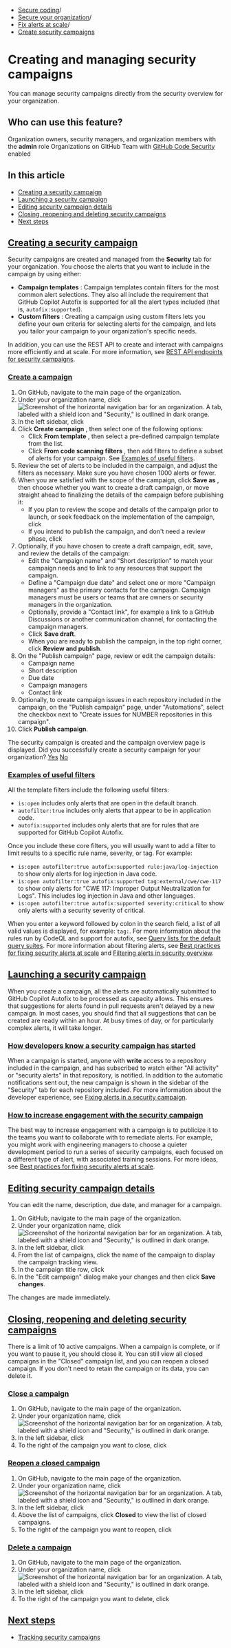  * [Secure coding](https://docs.github.com/en/code-security "Secure coding")/
  * [Secure your organization](https://docs.github.com/en/code-security/securing-your-organization "Secure your organization")/
  * [Fix alerts at scale](https://docs.github.com/en/code-security/securing-your-organization/fixing-security-alerts-at-scale "Fix alerts at scale")/
  * [Create security campaigns](https://docs.github.com/en/code-security/securing-your-organization/fixing-security-alerts-at-scale/creating-managing-security-campaigns "Create security campaigns")


# Creating and managing security campaigns
You can manage security campaigns directly from the security overview for your organization.
## Who can use this feature?
Organization owners, security managers, and organization members with the **admin** role
Organizations on GitHub Team with [GitHub Code Security](https://docs.github.com/en/get-started/learning-about-github/about-github-advanced-security) enabled
## In this article
  * [Creating a security campaign](https://docs.github.com/en/code-security/securing-your-organization/fixing-security-alerts-at-scale/creating-managing-security-campaigns#creating-a-security-campaign)
  * [Launching a security campaign](https://docs.github.com/en/code-security/securing-your-organization/fixing-security-alerts-at-scale/creating-managing-security-campaigns#launching-a-security-campaign)
  * [Editing security campaign details](https://docs.github.com/en/code-security/securing-your-organization/fixing-security-alerts-at-scale/creating-managing-security-campaigns#editing-security-campaign-details)
  * [Closing, reopening and deleting security campaigns](https://docs.github.com/en/code-security/securing-your-organization/fixing-security-alerts-at-scale/creating-managing-security-campaigns#closing-reopening-and-deleting-security-campaigns)
  * [Next steps](https://docs.github.com/en/code-security/securing-your-organization/fixing-security-alerts-at-scale/creating-managing-security-campaigns#next-steps)


## [Creating a security campaign](https://docs.github.com/en/code-security/securing-your-organization/fixing-security-alerts-at-scale/creating-managing-security-campaigns#creating-a-security-campaign)
Security campaigns are created and managed from the **Security** tab for your organization.
You choose the alerts that you want to include in the campaign by using either:
  * **Campaign templates** : Campaign templates contain filters for the most common alert selections. They also all include the requirement that GitHub Copilot Autofix is supported for all the alert types included (that is, `autofix:supported`).
  * **Custom filters** : Creating a campaign using custom filters lets you define your own criteria for selecting alerts for the campaign, and lets you tailor your campaign to your organization's specific needs.


In addition, you can use the REST API to create and interact with campaigns more efficiently and at scale. For more information, see [REST API endpoints for security campaigns](https://docs.github.com/en/rest/campaigns/campaigns).
### [Create a campaign](https://docs.github.com/en/code-security/securing-your-organization/fixing-security-alerts-at-scale/creating-managing-security-campaigns#create-a-campaign)
  1. On GitHub, navigate to the main page of the organization.
  2. Under your organization name, click 
![Screenshot of the horizontal navigation bar for an organization. A tab, labeled with a shield icon and "Security," is outlined in dark orange.](https://docs.github.com/assets/cb-22170/images/help/organizations/organization-security-tab.png)
  3. In the left sidebar, click 
  4. Click **Create campaign** , then select one of the following options:
     * Click **From template** , then select a pre-defined campaign template from the list.
     * Click **From code scanning filters** , then add filters to define a subset of alerts for your campaign. See [Examples of useful filters](https://docs.github.com/en/code-security/securing-your-organization/fixing-security-alerts-at-scale/creating-managing-security-campaigns#examples-of-useful-filters).
  5. Review the set of alerts to be included in the campaign, and adjust the filters as necessary. Make sure you have chosen 1000 alerts or fewer.
  6. When you are satisfied with the scope of the campaign, click **Save as** , then choose whether you want to create a draft campaign, or move straight ahead to finalizing the details of the campaign before publishing it:
     * If you plan to review the scope and details of the campaign prior to launch, or seek feedback on the implementation of the campaign, click 
     * If you intend to publish the campaign, and don't need a review phase, click 
  7. Optionally, if you have chosen to create a draft campaign, edit, save, and review the details of the campaign:
     * Edit the "Campaign name" and "Short description" to match your campaign needs and to link to any resources that support the campaign.
     * Define a "Campaign due date" and select one or more "Campaign managers" as the primary contacts for the campaign. Campaign managers must be users or teams that are owners or security managers in the organization.
     * Optionally, provide a "Contact link", for example a link to a GitHub Discussions or another communication channel, for contacting the campaign managers.
     * Click **Save draft**.
     * When you are ready to publish the campaign, in the top right corner, click **Review and publish**.
  8. On the "Publish campaign" page, review or edit the campaign details:
     * Campaign name
     * Short description
     * Due date
     * Campaign managers
     * Contact link
  9. Optionally, to create campaign issues in each repository included in the campaign, on the "Publish campaign" page, under "Automations", select the checkbox next to "Create issues for NUMBER repositories in this campaign".
  10. Click **Publish campaign**.


The security campaign is created and the campaign overview page is displayed.
Did you successfully create a security campaign for your organization?
[Yes](https://docs.github.io/success-test/yes.html) [No](https://docs.github.io/success-test/no.html)
### [Examples of useful filters](https://docs.github.com/en/code-security/securing-your-organization/fixing-security-alerts-at-scale/creating-managing-security-campaigns#examples-of-useful-filters)
All the template filters include the following useful filters:
  * `is:open` includes only alerts that are open in the default branch.
  * `autofilter:true` includes only alerts that appear to be in application code.
  * `autofix:supported` includes only alerts that are for rules that are supported for GitHub Copilot Autofix.


Once you include these core filters, you will usually want to add a filter to limit results to a specific rule name, severity, or tag. For example:
  * `is:open autofilter:true autofix:supported rule:java/log-injection` to show only alerts for log injection in Java code.
  * `is:open autofilter:true autofix:supported tag:external/cwe/cwe-117` to show only alerts for "CWE 117: Improper Output Neutralization for Logs". This includes log injection in Java and other languages.
  * `is:open autofilter:true autofix:supported severity:critical` to show only alerts with a security severity of critical.


When you enter a keyword followed by colon in the search field, a list of all valid values is displayed, for example: `tag:`.
For more information about the rules run by CodeQL and support for autofix, see [Query lists for the default query suites](https://docs.github.com/en/code-security/code-scanning/managing-your-code-scanning-configuration/codeql-query-suites#query-lists-for-the-default-query-suites).
For more information about filtering alerts, see [Best practices for fixing security alerts at scale](https://docs.github.com/en/code-security/securing-your-organization/fixing-security-alerts-at-scale/best-practice-fix-alerts-at-scale#selecting-security-alerts-for-remediation) and [Filtering alerts in security overview](https://docs.github.com/en/code-security/security-overview/filtering-alerts-in-security-overview).
## [Launching a security campaign](https://docs.github.com/en/code-security/securing-your-organization/fixing-security-alerts-at-scale/creating-managing-security-campaigns#launching-a-security-campaign)
When you create a campaign, all the alerts are automatically submitted to GitHub Copilot Autofix to be processed as capacity allows. This ensures that suggestions for alerts found in pull requests aren't delayed by a new campaign. In most cases, you should find that all suggestions that can be created are ready within an hour. At busy times of day, or for particularly complex alerts, it will take longer.
### [How developers know a security campaign has started](https://docs.github.com/en/code-security/securing-your-organization/fixing-security-alerts-at-scale/creating-managing-security-campaigns#how-developers-know-a-security-campaign-has-started)
When a campaign is started, anyone with **write** access to a repository included in the campaign, and has subscribed to watch either "All activity" or "security alerts" in that repository, is notified.
In addition to the automatic notifications sent out, the new campaign is shown in the sidebar of the "Security" tab for each repository included. For more information about the developer experience, see [Fixing alerts in a security campaign](https://docs.github.com/en/code-security/code-scanning/managing-code-scanning-alerts/fixing-alerts-in-security-campaign).
### [How to increase engagement with the security campaign](https://docs.github.com/en/code-security/securing-your-organization/fixing-security-alerts-at-scale/creating-managing-security-campaigns#how-to-increase-engagement-with-the-security-campaign)
The best way to increase engagement with a campaign is to publicize it to the teams you want to collaborate with to remediate alerts. For example, you might work with engineering managers to choose a quieter development period to run a series of security campaigns, each focused on a different type of alert, with associated training sessions. For more ideas, see [Best practices for fixing security alerts at scale](https://docs.github.com/en/code-security/securing-your-organization/fixing-security-alerts-at-scale/best-practice-fix-alerts-at-scale).
## [Editing security campaign details](https://docs.github.com/en/code-security/securing-your-organization/fixing-security-alerts-at-scale/creating-managing-security-campaigns#editing-security-campaign-details)
You can edit the name, description, due date, and manager for a campaign.
  1. On GitHub, navigate to the main page of the organization.
  2. Under your organization name, click 
![Screenshot of the horizontal navigation bar for an organization. A tab, labeled with a shield icon and "Security," is outlined in dark orange.](https://docs.github.com/assets/cb-22170/images/help/organizations/organization-security-tab.png)
  3. In the left sidebar, click 
  4. From the list of campaigns, click the name of the campaign to display the campaign tracking view.
  5. In the campaign title row, click 
  6. In the "Edit campaign" dialog make your changes and then click **Save changes**.


The changes are made immediately.
## [Closing, reopening and deleting security campaigns](https://docs.github.com/en/code-security/securing-your-organization/fixing-security-alerts-at-scale/creating-managing-security-campaigns#closing-reopening-and-deleting-security-campaigns)
There is a limit of 10 active campaigns. When a campaign is complete, or if you want to pause it, you should close it. You can still view all closed campaigns in the "Closed" campaign list, and you can reopen a closed campaign.
If you don't need to retain the campaign or its data, you can delete it.
### [Close a campaign](https://docs.github.com/en/code-security/securing-your-organization/fixing-security-alerts-at-scale/creating-managing-security-campaigns#close-a-campaign)
  1. On GitHub, navigate to the main page of the organization.
  2. Under your organization name, click 
![Screenshot of the horizontal navigation bar for an organization. A tab, labeled with a shield icon and "Security," is outlined in dark orange.](https://docs.github.com/assets/cb-22170/images/help/organizations/organization-security-tab.png)
  3. In the left sidebar, click 
  4. To the right of the campaign you want to close, click 


### [Reopen a closed campaign](https://docs.github.com/en/code-security/securing-your-organization/fixing-security-alerts-at-scale/creating-managing-security-campaigns#reopen-a-closed-campaign)
  1. On GitHub, navigate to the main page of the organization.
  2. Under your organization name, click 
![Screenshot of the horizontal navigation bar for an organization. A tab, labeled with a shield icon and "Security," is outlined in dark orange.](https://docs.github.com/assets/cb-22170/images/help/organizations/organization-security-tab.png)
  3. In the left sidebar, click 
  4. Above the list of campaigns, click **Closed** to view the list of closed campaigns.
  5. To the right of the campaign you want to reopen, click 


### [Delete a campaign](https://docs.github.com/en/code-security/securing-your-organization/fixing-security-alerts-at-scale/creating-managing-security-campaigns#delete-a-campaign)
  1. On GitHub, navigate to the main page of the organization.
  2. Under your organization name, click 
![Screenshot of the horizontal navigation bar for an organization. A tab, labeled with a shield icon and "Security," is outlined in dark orange.](https://docs.github.com/assets/cb-22170/images/help/organizations/organization-security-tab.png)
  3. In the left sidebar, click 
  4. To the right of the campaign you want to delete, click 


## [Next steps](https://docs.github.com/en/code-security/securing-your-organization/fixing-security-alerts-at-scale/creating-managing-security-campaigns#next-steps)
  * [Tracking security campaigns](https://docs.github.com/en/code-security/securing-your-organization/fixing-security-alerts-at-scale/tracking-security-campaigns)


